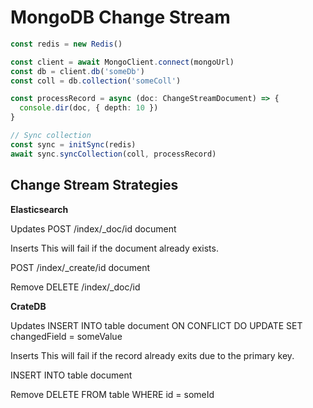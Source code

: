 # MongoDB Change Stream

```ts
const redis = new Redis()

const client = await MongoClient.connect(mongoUrl)
const db = client.db('someDb')
const coll = db.collection('someColl')

const processRecord = async (doc: ChangeStreamDocument) => {
  console.dir(doc, { depth: 10 })
}

// Sync collection
const sync = initSync(redis)
await sync.syncCollection(coll, processRecord)
```

## Change Stream Strategies

**Elasticsearch**

Updates
POST /index/_doc/id
document

Inserts
This will fail if the document already exists.

POST /index/_create/id
document

Remove
DELETE /index/_doc/id

**CrateDB**

Updates
INSERT INTO table document ON CONFLICT DO UPDATE SET changedField = someValue

Inserts
This will fail if the record already exits due to the primary key.

INSERT INTO table document

Remove
DELETE FROM table WHERE id = someId
